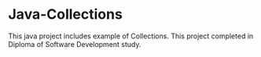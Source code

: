 # Java-Collections
This java project includes example of Collections. This project completed in Diploma of Software Development study. 
